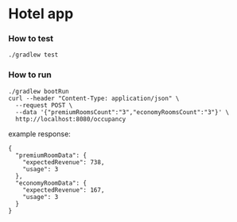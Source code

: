 # Hotel app

### How to test
```./gradlew test```
### How to run
```
./gradlew bootRun
curl --header "Content-Type: application/json" \
  --request POST \
  --data '{"premiumRoomsCount":"3","economyRoomsCount":"3"}' \
  http://localhost:8080/occupancy
```
example response:
```
{
  "premiumRoomData": {
    "expectedRevenue": 738,
    "usage": 3
  },
  "economyRoomData": {
    "expectedRevenue": 167,
    "usage": 3
  }
}
```
